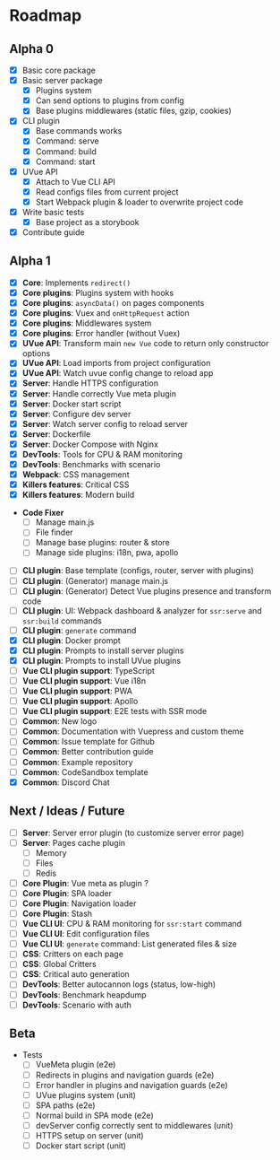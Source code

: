 # Roadmap

## Alpha 0

- [x] Basic core package
- [x] Basic server package
  - [x] Plugins system
  - [x] Can send options to plugins from config
  - [x] Base plugins middlewares (static files, gzip, cookies)
- [x] CLI plugin
  - [x] Base commands works
  - [x] Command: serve
  - [x] Command: build
  - [x] Command: start
- [x] UVue API
  - [x] Attach to Vue CLI API
  - [x] Read configs files from current project
  - [x] Start Webpack plugin & loader to overwrite project code
- [x] Write basic tests
  - [x] Base project as a storybook
- [x] Contribute guide

## Alpha 1

- [x] **Core**: Implements `redirect()`
- [x] **Core plugins**: Plugins system with hooks
- [x] **Core plugins**: `asyncData()` on pages components
- [x] **Core plugins**: Vuex and `onHttpRequest` action
- [x] **Core plugins**: Middlewares system
- [x] **Core plugins**: Error handler (without Vuex)
- [x] **UVue API**: Transform main `new Vue` code to return only constructor options
- [x] **UVue API**: Load imports from project configuration
- [x] **UVue API**: Watch uvue config change to reload app
- [x] **Server**: Handle HTTPS configuration
- [x] **Server**: Handle correctly Vue meta plugin
- [x] **Server**: Docker start script
- [x] **Server**: Configure dev server
- [x] **Server**: Watch server config to reload server
- [x] **Server**: Dockerfile
- [x] **Server**: Docker Compose with Nginx
- [x] **DevTools**: Tools for CPU & RAM monitoring
- [x] **DevTools**: Benchmarks with scenario
- [x] **Webpack**: CSS management
- [x] **Killers features**: Critical CSS
- [x] **Killers features**: Modern build
- **Code Fixer**
  - [ ] Manage main.js
  - [ ] File finder
  - [ ] Manage base plugins: router & store
  - [ ] Manage side plugins: i18n, pwa, apollo
- [ ] **CLI plugin**: Base template (configs, router, server with plugins)
- [ ] **CLI plugin**: (Generator) manage main.js
- [ ] **CLI plugin**: (Generator) Detect Vue plugins presence and transform code
- [ ] **CLI plugin**: UI: Webpack dashboard & analyzer for `ssr:serve` and `ssr:build` commands
- [ ] **CLI plugin**: `generate` command
- [x] **CLI plugin**: Docker prompt
- [x] **CLI plugin**: Prompts to install server plugins
- [x] **CLI plugin**: Prompts to install UVue plugins
- [ ] **Vue CLI plugin support**: TypeScript
- [ ] **Vue CLI plugin support**: Vue i18n
- [ ] **Vue CLI plugin support**: PWA
- [ ] **Vue CLI plugin support**: Apollo
- [ ] **Vue CLI plugin support**: E2E tests with SSR mode
- [ ] **Common**: New logo
- [ ] **Common**: Documentation with Vuepress and custom theme
- [ ] **Common**: Issue template for Github
- [ ] **Common**: Better contribution guide
- [ ] **Common**: Example repository
- [ ] **Common**: CodeSandbox template
- [x] **Common**: Discord Chat

## Next / Ideas / Future

- [ ] **Server**: Server error plugin (to customize server error page)
- [ ] **Server**: Pages cache plugin
  - [ ] Memory
  - [ ] Files
  - [ ] Redis
- [ ] **Core Plugin**: Vue meta as plugin ?
- [ ] **Core Plugin**: SPA loader
- [ ] **Core Plugin**: Navigation loader
- [ ] **Core Plugin**: Stash
- [ ] **Vue CLI UI**: CPU & RAM monitoring for `ssr:start` command
- [ ] **Vue CLI UI**: Edit configuration files
- [ ] **Vue CLI UI**: `generate` command: List generated files & size
- [ ] **CSS**: Critters on each page
- [ ] **CSS**: Global Critters
- [ ] **CSS**: Critical auto generation
- [ ] **DevTools**: Better autocannon logs (status, low-high)
- [ ] **DevTools**: Benchmark heapdump
- [ ] **DevTools**: Scenario with auth

## Beta

- Tests
  - [ ] VueMeta plugin (e2e)
  - [ ] Redirects in plugins and navigation guards (e2e)
  - [ ] Error handler in plugins and navigation guards (e2e)
  - [ ] UVue plugins system (unit)
  - [ ] SPA paths (e2e)
  - [ ] Normal build in SPA mode (e2e)
  - [ ] devServer config correctly sent to middlewares (unit)
  - [ ] HTTPS setup on server (unit)
  - [ ] Docker start script (unit)
